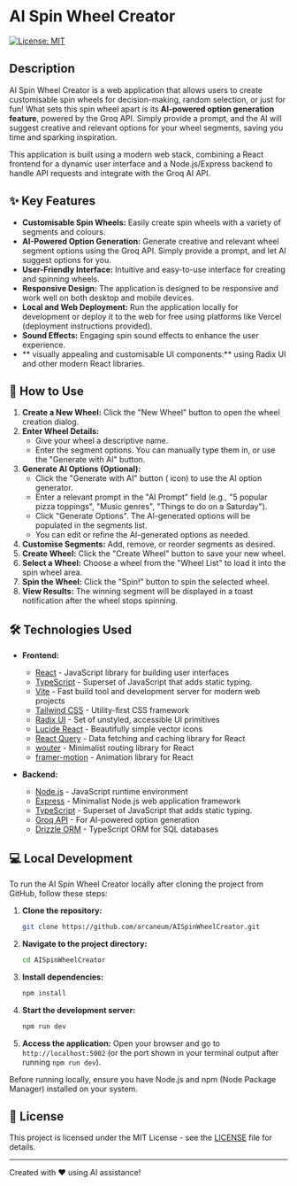 # AI Spin Wheel Creator

[![License: MIT](https://img.shields.io/badge/License-MIT-yellow.svg)](https://opensource.org/licenses/MIT)

## Description

AI Spin Wheel Creator is a web application that allows users to create customisable spin wheels for decision-making, random selection, or just for fun!  What sets this spin wheel apart is its **AI-powered option generation feature**, powered by the Groq API.  Simply provide a prompt, and the AI will suggest creative and relevant options for your wheel segments, saving you time and sparking inspiration.

This application is built using a modern web stack, combining a React frontend for a dynamic user interface and a Node.js/Express backend to handle API requests and integrate with the Groq AI API.

## ✨ Key Features

*   **Customisable Spin Wheels:** Easily create spin wheels with a variety of segments and colours.
*   **AI-Powered Option Generation:**  Generate creative and relevant wheel segment options using the Groq API. Simply provide a prompt, and let AI suggest options for you.
*   **User-Friendly Interface:**  Intuitive and easy-to-use interface for creating and spinning wheels.
*   **Responsive Design:**  The application is designed to be responsive and work well on both desktop and mobile devices.
*   **Local and Web Deployment:**  Run the application locally for development or deploy it to the web for free using platforms like Vercel (deployment instructions provided).
*   **Sound Effects:**  Engaging spin sound effects to enhance the user experience.
*   ** visually appealing and customisable UI components:** using Radix UI and other modern React libraries.

## 🚀 How to Use

1.  **Create a New Wheel:** Click the "New Wheel" button to open the wheel creation dialog.
2.  **Enter Wheel Details:**
    *   Give your wheel a descriptive name.
    *   Enter the segment options. You can manually type them in, or use the "Generate with AI" button.
3.  **Generate AI Options (Optional):**
    *   Click the "Generate with AI" button ( <Wand2 className="h-4 w-4 inline-block align-text-top" /> icon) to use the AI option generator.
    *   Enter a relevant prompt in the "AI Prompt" field (e.g., "5 popular pizza toppings", "Music genres", "Things to do on a Saturday").
    *   Click "Generate Options". The AI-generated options will be populated in the segments list.
    *   You can edit or refine the AI-generated options as needed.
4.  **Customise Segments:** Add, remove, or reorder segments as desired.
5.  **Create Wheel:** Click the "Create Wheel" button to save your new wheel.
6.  **Select a Wheel:** Choose a wheel from the "Wheel List" to load it into the spin wheel area.
7.  **Spin the Wheel:** Click the "Spin!" button to spin the selected wheel.
8.  **View Results:**  The winning segment will be displayed in a toast notification after the wheel stops spinning.

## 🛠️ Technologies Used

*   **Frontend:**
    *   [React](https://reactjs.org/) - JavaScript library for building user interfaces
    *   [TypeScript](https://www.typescriptlang.org/) -  Superset of JavaScript that adds static typing.
    *   [Vite](https://vitejs.dev/) -  Fast build tool and development server for modern web projects
    *   [Tailwind CSS](https://tailwindcss.com/) - Utility-first CSS framework
    *   [Radix UI](https://www.radix-ui.com/) -  Set of unstyled, accessible UI primitives
    *   [Lucide React](https://lucide.dev/icons) -  Beautifully simple vector icons
    *   [React Query](https://tanstack.com/query/latest) -  Data fetching and caching library for React
    *   [wouter](https://github.com/molefrog/wouter) -  Minimalist routing library for React
    *   [framer-motion](https://www.framer.com/motion/) -  Animation library for React

*   **Backend:**
    *   [Node.js](https://nodejs.org/en/) -  JavaScript runtime environment
    *   [Express](https://expressjs.com/) -  Minimalist Node.js web application framework
    *   [TypeScript](https://www.typescriptlang.org/) -  Superset of JavaScript that adds static typing.
    *   [Groq API](https://groq.com/) -  For AI-powered option generation
    *   [Drizzle ORM](https://orm.drizzle.team/) -  TypeScript ORM for SQL databases

## 💻 Local Development

To run the AI Spin Wheel Creator locally after cloning the project from GitHub, follow these steps:

1.  **Clone the repository:**
    ```bash
    git clone https://github.com/arcaneum/AISpinWheelCreator.git
    ```
2.  **Navigate to the project directory:**
    ```bash
    cd AISpinWheelCreator
    ```
3.  **Install dependencies:**
    ```bash
    npm install
    ```
4.  **Start the development server:**
    ```bash
    npm run dev
    ```
5.  **Access the application:** Open your browser and go to `http://localhost:5002` (or the port shown in your terminal output after running `npm run dev`).

Before running locally, ensure you have Node.js and npm (Node Package Manager) installed on your system.

## 📝 License

This project is licensed under the MIT License - see the [LICENSE](LICENSE) file for details.

---

Created with ❤️ using AI assistance!
